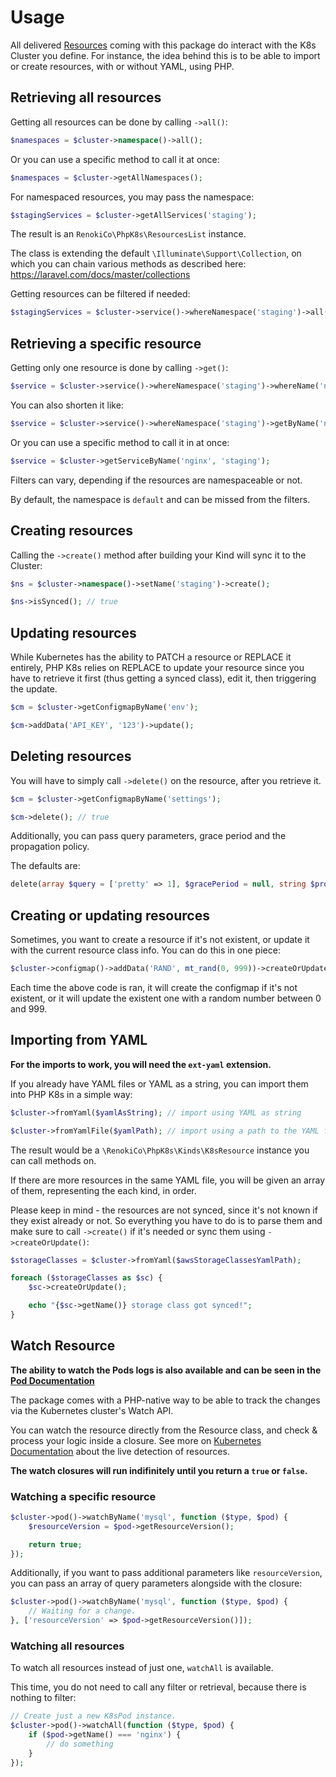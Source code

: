 # Usage

All delivered [Resources](Resources.md) coming with this package do interact with the K8s Cluster you define. For instance, the idea behind this is to be able to import or create resources, with or without YAML, using PHP.

## Retrieving all resources

Getting all resources can be done by calling `->all()`:

```php
$namespaces = $cluster->namespace()->all();
```

Or you can use a specific method to call it at once:

```php
$namespaces = $cluster->getAllNamespaces();
```

For namespaced resources, you may pass the namespace:

```php
$stagingServices = $cluster->getAllServices('staging');
```

The result is an `RenokiCo\PhpK8s\ResourcesList` instance.

The class is extending the default `\Illuminate\Support\Collection`, on which you can chain various methods as described here: https://laravel.com/docs/master/collections

Getting resources can be filtered if needed:

```php
$stagingServices = $cluster->service()->whereNamespace('staging')->all();
```

## Retrieving a specific resource

Getting only one resource is done by calling `->get()`:

```php
$service = $cluster->service()->whereNamespace('staging')->whereName('nginx')->get();
```

You can also shorten it like:

```php
$service = $cluster->service()->whereNamespace('staging')->getByName('nginx');
```

Or you can use a specific method to call it in at once:

```php
$service = $cluster->getServiceByName('nginx', 'staging');
```

Filters can vary, depending if the resources are namespaceable or not.

By default, the namespace is `default` and can be missed from the filters.

## Creating resources

Calling the `->create()` method after building your Kind will sync it to the Cluster:

```php
$ns = $cluster->namespace()->setName('staging')->create();

$ns->isSynced(); // true
```

## Updating resources

While Kubernetes has the ability to PATCH a resource or REPLACE it entirely, PHP K8s relies on REPLACE to update your resource since you have to retrieve it first (thus getting a synced class), edit it, then triggering the update.

```php
$cm = $cluster->getConfigmapByName('env');

$cm->addData('API_KEY', '123')->update();
```

## Deleting resources

You will have to simply call `->delete()` on the resource, after you retrieve it.

```php
$cm = $cluster->getConfigmapByName('settings');

$cm->delete(); // true
```

Additionally, you can pass query parameters, grace period and the propagation policy.

The defaults are:

```php
delete(array $query = ['pretty' => 1], $gracePeriod = null, string $propagationPolicy = 'Foreground'
```

## Creating or updating resources

Sometimes, you want to create a resource if it's not existent, or update it with the current resource class info. You can do this in one piece:

```php
$cluster->configmap()->addData('RAND', mt_rand(0, 999))->createOrUpdate();
```

Each time the above code is ran, it will create the configmap if it's not existent, or it will update the existent one with a random number between 0 and 999.

## Importing from YAML

**For the imports to work, you will need the `ext-yaml` extension.**

If you already have YAML files or YAML as a string, you can import them into PHP K8s in a simple way:

```php
$cluster->fromYaml($yamlAsString); // import using YAML as string

$cluster->fromYamlFile($yamlPath); // import using a path to the YAML file
```

The result would be a `\RenokiCo\PhpK8s\Kinds\K8sResource` instance you can call methods on.

If there are more resources in the same YAML file, you will be given an array of them, representing the each kind, in order.

Please keep in mind - the resources are not synced, since it's not known if they exist already or not. So everything you have to do is to parse them and make sure to call `->create()` if it's needed or sync them using `->createOrUpdate()`:

```php
$storageClasses = $cluster->fromYaml($awsStorageClassesYamlPath);

foreach ($storageClasses as $sc) {
    $sc->createOrUpdate();

    echo "{$sc->getName()} storage class got synced!";
}
```

## Watch Resource

**The ability to watch the Pods logs is also available and can be seen in the [Pod Documentation](kinds/Pod.md#pod-logs)**

The package comes with a PHP-native way to be able to track the changes via the Kubernetes cluster's Watch API.

You can watch the resource directly from the Resource class, and check & process your logic inside a closure. See more on [Kubernetes Documentation](https://kubernetes.io/docs/reference/using-api/api-concepts/#efficient-detection-of-changes) about the live detection of resources.

**The watch closures will run indifinitely until you return a `true` or `false`.**

### Watching a specific resource

```php
$cluster->pod()->watchByName('mysql', function ($type, $pod) {
    $resourceVersion = $pod->getResourceVersion();

    return true;
});
```

Additionally, if you want to pass additional parameters like `resourceVersion`, you can pass an array of query parameters alongside with the closure:

```php
$cluster->pod()->watchByName('mysql', function ($type, $pod) {
    // Waiting for a change.
}, ['resourceVersion' => $pod->getResourceVersion()]);
```

### Watching all resources

To watch all resources instead of just one, `watchAll` is available.

This time, you do not need to call any filter or retrieval, because there is nothing to filter:

```php
// Create just a new K8sPod instance.
$cluster->pod()->watchAll(function ($type, $pod) {
    if ($pod->getName() === 'nginx') {
        // do something
    }
});
```
